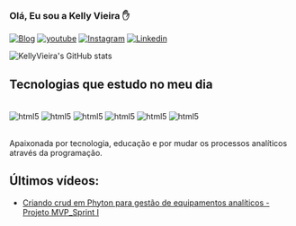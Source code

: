 ### Olá, Eu sou a Kelly Vieira ✋

[![Blog](https://img.shields.io/website-up-down-green-red/http/monip.org.svg)](https://)
[![youtube](https://img.shields.io/badge/YouTube-FF0000?style=for-the-badge&logo=youtube&logoColor=white)](https://www.youtube.com/channel/UCXW7a9f8NLhbScaDR9zQCiQ)
[![Instagram](https://img.shields.io/badge/Instagram-E4405F?style=for-the-badge&logo=instagram&logoColor=white)](https://www.instagram.com/amlife2/)
[![Linkedin](https://img.shields.io/badge/LinkedIn-0077B5?style=for-the-badge&logo=linkedin&logoColor=white)](https://https://www.linkedin.com/in/kelly-vieira-analistadesistema/)

![KellyVieira's GitHub stats](https://github-readme-stats.vercel.app/api?username=kellyvieira2&theme=dark&show_icons=true)

## Tecnologias que estudo no meu dia

<div style="display: inline_block"><br/>
    <img align="center" alt="html5" src="https://img.shields.io/badge/HTML5-E34F26?style=for-the-badge&logo=html5&logoColor=white"/>
    <img align="center" alt="html5" src="https://img.shields.io/badge/CSS3-1572B6?style=for-the-badge&logo=css3&logoColor=white"/>
    <img align="center" alt="html5" src="https://img.shields.io/badge/JavaScript-F7DF1E?style=for-the-badge&logo=javascript&logoColor=black"/>
    <img align="center" alt="html5" src="https://img.shields.io/badge/Google_Cloud-4285F4?style=for-the-badge&logo=google-cloud&logoColor=white"/>
    <img align="center" alt="html5" src="https://img.shields.io/badge/MySQL-00000F?style=for-the-badge&logo=mysql&logoColor=white"/>
    <img align="center" alt="html5" src="https://img.shields.io/badge/Node.js-43853D?style=for-the-badge&logo=node.js&logoColor=white"/>
</div><br/>

Apaixonada por tecnologia, educação e por mudar os processos analíticos através da programação.

## Últimos vídeos:
- [Criando crud em Phyton para gestão de equipamentos analíticos - Projeto MVP_Sprint I](https://youtu.be/dBb-k84opys)<br/>




